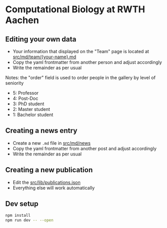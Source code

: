 # Computational Biology at RWTH Aachen

## Editing your own data

- Your information that displayed on the "Team" page is located at [src/md/team/{your-name}.md](https://github.com/Computational-Biology-Aachen/Computational-Biology-Aachen.github.io/tree/main/src/md/team)
- Copy the yaml frontmatter from another person and adjust accordingly
- Write the remainder as per usual

Notes: the "order" field is used to order people in the gallery by level of seniority

- 5: Professor
- 4: Post-Doc
- 3: PhD student
- 2: Master student
- 1: Bachelor student

## Creating a news entry

- Create a new `.md` file in [src/md/news](https://github.com/Computational-Biology-Aachen/Computational-Biology-Aachen.github.io/tree/main/src/md/news)
- Copy the yaml frontmatter from another post and adjust accordingly
- Write the remainder as per usual


## Creating a new publication

- Edit the [src/lib/publications.json](https://github.com/Computational-Biology-Aachen/Computational-Biology-Aachen.github.io/blob/main/src/lib/publications.json)
- Everything else will work automatically

## Dev setup

```bash
npm install
npm run dev -- --open
```
